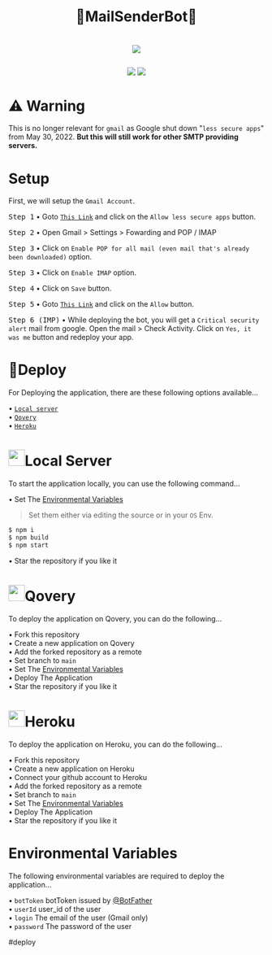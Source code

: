 # <h1 align="center">🚀MailSenderBot📩</h1>
# <p align="center"><a href="https://github.com/BLUE-DEVIL1134/MailServerBot"><img src="https://github-readme-stats.vercel.app/api/pin?username=BLUE-DEVIL1134&show_icons=true&theme=dracula&hide_border=true&repo=MailServerBot"></a></p>
<p align="center">
<a href="https://github.com/BLUE-DEVIL1134/MailSenderBot"><img src="https://hits.seeyoufarm.com/api/count/incr/badge.svg?url=https%3A%2F%2Fgithub.com%2FBLUE-DEVIL1134%2FMailSenderBot%2F&count_bg=%232100FF&title_bg=%2300BBFF&icon=github.svg&icon_color=%23000000&title=Views&edge_flat=false" /></a>
<img src="https://img.shields.io/badge/Version-1.0.0-blueviolet?&logo=github&style=flat" />
</p>

# :warning: Warning
This is no longer relevant for `gmail` as Google shut down "`less secure apps`" from May 30, 2022. **But this will still work for other SMTP providing servers.**

# Setup
First, we will setup the `Gmail Account`.

<kbd>Step 1</kbd> • Goto [`This Link`](https://myaccount.google.com/u/0/lesssecureapps) and click on the `Allow less secure apps` button.

<kbd>Step 2</kbd> • Open Gmail > Settings > Fowarding and POP / IMAP

<kbd>Step 3</kbd> • Click on `Enable POP for all mail (even mail that's already been downloaded)` option.

<kbd>Step 3</kbd> • Click on `Enable IMAP` option.

<kbd>Step 4</kbd> • Click on `Save` button.

<kbd>Step 5</kbd> • Goto [`This Link`](https://accounts.google.com/b/0/DisplayUnlockCaptcha) and click on the `Allow` button.

<kbd>Step 6 (IMP)</kbd> • While deploying the bot, you will get a `Critical security alert` mail from google. Open the mail > Check Activity. Click on `Yes, it was me` button and redeploy your app.


# 🚀Deploy
For Deploying the application, there are these following options available...

• [`Local server`](#local-server)<br>
• [`Qovery`](#qovery)<br>
• [`Heroku`](#heroku)


# <img height="32px" src="https://user-images.githubusercontent.com/593151/82310296-7c85ba80-99c4-11ea-88c2-8e6452885e6a.png" />Local Server
To start the application locally, you can use the following command...

• Set The [Environmental Variables](#environmental-variables)<br>
>Set them either via editing the source or in your `OS` Env.
```bash
$ npm i
$ npm build
$ npm start
```
• Star the repository if you like it

# <img height="32px" src="https://uploads-ssl.webflow.com/5de176bfd41c9b0a91bbb0a4/5df74bc4b0ebe7619e4cd55a_qovery_logo_square_dark_margin_32.png" />Qovery
To deploy the application on Qovery, you can do the following...

• Fork this repository<br>
• Create a new application on Qovery<br>
• Add the forked repository as a remote<br>
• Set branch to `main`<br>
• Set The [Environmental Variables](#environmental-variables)<br>
• Deploy The Application<br>
• Star the repository if you like it

# <img height="32px" src="https://www.herokucdn.com/favicon.ico" />Heroku
To deploy the application on Heroku, you can do the following...

• Fork this repository<br>
• Create a new application on Heroku<br>
• Connect your github account to Heroku<br>
• Add the forked repository as a remote<br>
• Set branch to `main`<br>
• Set The [Environmental Variables](#environmental-variables)<br>
• Deploy The Application<br>
• Star the repository if you like it

# Environmental Variables
The following environmental variables are required to deploy the application...

• `botToken` botToken issued by [@BotFather](https://telegram.dog/BotFather)<br>
• `userId` user_id of the user<br>
• `login` The email of the user (Gmail only)<br>
• `password` The password of the user

 




#deploy 


<p align="center"><a href="https://heroku.com/deploy?template=https://github.com/Bookswallah/pc<img src="https://img.shields.io/badge/Deploy%20To%20Heroku-yellow?style=for-the-badge&logo=heroku" width="577" height="77.77"/></a></p>
